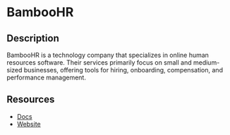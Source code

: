 # BambooHR

## Description

BambooHR is a technology company that specializes in online human resources software. Their services primarily focus on small and medium-sized businesses, offering tools for hiring, onboarding, compensation, and performance management.

## Resources

- [Docs](https://documentation.bamboohr.com/docs)
- [Website](bamboohr.com)
